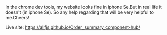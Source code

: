 In the chrome dev tools, my website looks fine in iphone Se.But in real life it doesn't (in iphone Se).
So any help regarding that will be very helpful to me.Cheers!

Live site: https://alifjs.github.io/Order_summary_component-hub/
